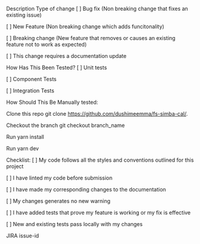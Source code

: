 Description Type of change [ ] Bug fix (Non breaking change that fixes an existing issue)

[ ] New Feature (Non breaking change which adds funcitonality)

[ ] Breaking change (New feature that removes or causes an existing feature not to work as expected)

[ ] This change requires a documentation update

How Has This Been Tested? [ ] Unit tests

[ ] Component Tests

[ ] Integration Tests

How Should This Be Manually tested:

Clone this repo git clone https://github.com/dushimeemma/fs-simba-cal/.

Checkout the branch git checkout branch_name

Run yarn install

Run yarn dev

Checklist: [ ] My code follows all the styles and conventions outlined for this project

[ ] I have linted my code before submission

[ ] I have made my corresponding changes to the documentation

[ ] My changes generates no new warning

[ ] I have added tests that prove my feature is working or my fix is effective

[ ] New and existing tests pass locally with my changes

JIRA issue-id